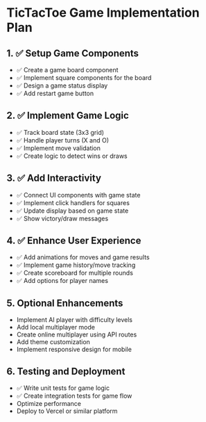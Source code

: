 # TicTacToe Game Implementation Plan

## 1. ✅ Setup Game Components
- ✅ Create a game board component
- ✅ Implement square components for the board
- ✅ Design a game status display
- ✅ Add restart game button

## 2. ✅ Implement Game Logic
- ✅ Track board state (3x3 grid)
- ✅ Handle player turns (X and O)
- ✅ Implement move validation
- ✅ Create logic to detect wins or draws

## 3. ✅ Add Interactivity
- ✅ Connect UI components with game state
- ✅ Implement click handlers for squares
- ✅ Update display based on game state
- ✅ Show victory/draw messages

## 4. ✅ Enhance User Experience
- ✅ Add animations for moves and game results
- ✅ Implement game history/move tracking
- ✅ Create scoreboard for multiple rounds
- ✅ Add options for player names

## 5. Optional Enhancements
- Implement AI player with difficulty levels
- Add local multiplayer mode
- Create online multiplayer using API routes
- Add theme customization
- Implement responsive design for mobile

## 6. Testing and Deployment
- ✅ Write unit tests for game logic
- ✅ Create integration tests for game flow
- Optimize performance
- Deploy to Vercel or similar platform
